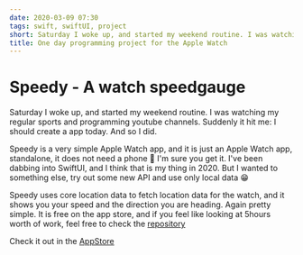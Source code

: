 ```yaml
---
date: 2020-03-09 07:30
tags: swift, swiftUI, project
short: Saturday I woke up, and started my weekend routine. I was watching my regular sports and programming youtube channels. Suddenly it hit me: I should create a app today. And so I did.
title: One day programming project for the Apple Watch
---
```

# Speedy - A watch speedgauge

Saturday I woke up, and started my weekend routine. I was watching my regular sports and programming youtube channels. Suddenly it hit me: I should create a app today. And so I did.

Speedy is a very simple Apple Watch app, and it is just an Apple Watch app, standalone, it does not need a phone 🤪 I'm sure you get it. I've been dabbing into SwiftUI, and I think that is my thing in 2020. But I wanted to something else, try out some new API and use only local data 😁

Speedy uses core location data to fetch location data for the watch, and it shows you your speed and the direction you are heading. Again pretty simple. It is free on the app store, and if you feel like looking at 5hours worth of work, feel free to check the [repository](https://github.com/brorhb/speedy)

Check it out in the [AppStore](https://apps.apple.com/no/app/speedy-watch-speedgauge/id1501965392?l=nb)
